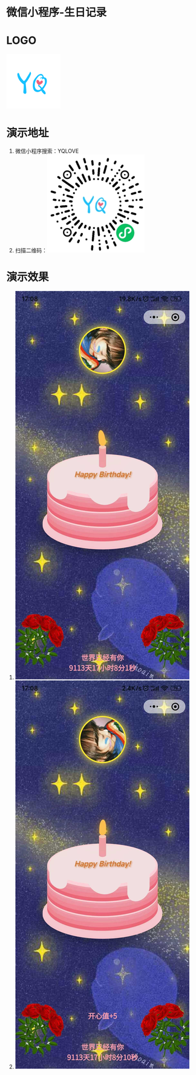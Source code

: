 # 微信小程序-生日记录

# LOGO
![LOGO](https://github.com/wujunbiao1002/wechatmini-yq-love/blob/main/doc/YQ2.png)

# 演示地址
1. 微信小程序搜索：YQLOVE
2. 扫描二维码：![二维码](https://github.com/wujunbiao1002/wechatmini-yq-love/blob/main/doc/qrCode.jpg)

# 演示效果
1. ![演示1](https://github.com/wujunbiao1002/wechatmini-yq-love/blob/main/doc/dome1.jpg)
2. ![演示2](https://github.com/wujunbiao1002/wechatmini-yq-love/blob/main/doc/dome2.jpg)

